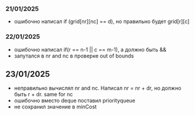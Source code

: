 ### 21/01/2025
- ошибочно написал if (grid[nr][nc]  == d), но правильно будет grid[r][c]

### 22/01/2025
- ошибочно написал if(r == n-1 || c == m-1), а должно быть &&
- запутался в nr and nc в проверке out of bounds

## 23/01/2025
- неправильно вычислял nr and nc. Написал nr = nr + dr, но должно быть r + dr. same for nc
- ошибочно вместо deque поставил priorityqueue
- не сохранил значение в minCost 
